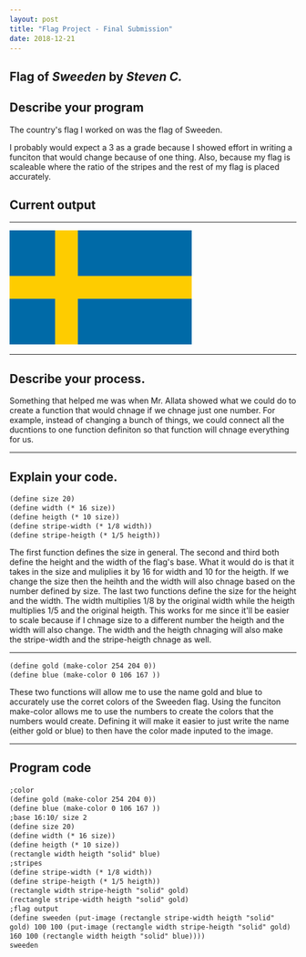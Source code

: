 ```yaml
---
layout: post
title: "Flag Project - Final Submission"
date: 2018-12-21
---
```


## Flag of _Sweeden_ by _Steven C._

## Describe your program

The country's flag I worked on was the flag of Sweeden. 

I probably would expect a 3 as a grade because I showed effort in writing a funciton that would change because of one thing. Also, because my flag is scaleable where the ratio of the stripes and the rest of my flag is placed accurately.  

## Current output

* * *
![FlagV2](/Images/FlagV2.png)
* * *

## Describe your process.

Something that helped me was when Mr. Allata showed what we could do to create a function that would chnage if we chnage just one number. For example, instead of changing a bunch of things, we could connect all the ducntions to one function definiton so that function will chnage everything for us. 

* * *

## Explain your code.

```
(define size 20)
(define width (* 16 size))
(define heigth (* 10 size))
(define stripe-width (* 1/8 width))
(define stripe-heigth (* 1/5 heigth))
```
The first function defines the size in general. The second and third both define the height and the width of the flag's base. What it would do is that it takes in the size and muliplies it by 16 for width and 10 for the heigth. If we change the size then the heihth and the width will also chnage based on the number defined by size. The last two functions define the size for the height and the width. The width multiplies 1/8 by the original width while the heigth multiplies 1/5 and the original heigth. This works for me since it'll be easier to scale because if I chnage size to a different number the heigth and the width will also change. The width and the heigth chnaging will also make the stripe-width and the stripe-heigth chnage as well. 



* * *

```
(define gold (make-color 254 204 0))
(define blue (make-color 0 106 167 ))
```
These two functions will allow me to use the name gold and blue to accurately use the corret colors of the Sweeden flag. Using the funciton make-color allows me to use the numbers to create the colors that the numbers would create. Defining it will make it easier to just write the name (either gold or blue) to then have the color made inputed to the image.  

* * *



## Program code

```
;color
(define gold (make-color 254 204 0))
(define blue (make-color 0 106 167 ))
;base 16:10/ size 2
(define size 20)
(define width (* 16 size))
(define heigth (* 10 size))
(rectangle width heigth "solid" blue)
;stripes 
(define stripe-width (* 1/8 width))
(define stripe-heigth (* 1/5 heigth))
(rectangle width stripe-heigth "solid" gold)
(rectangle stripe-width heigth "solid" gold)
;flag output
(define sweeden (put-image (rectangle stripe-width heigth "solid" gold) 100 100 (put-image (rectangle width stripe-heigth "solid" gold) 160 100 (rectangle width heigth "solid" blue))))  
sweeden

```

